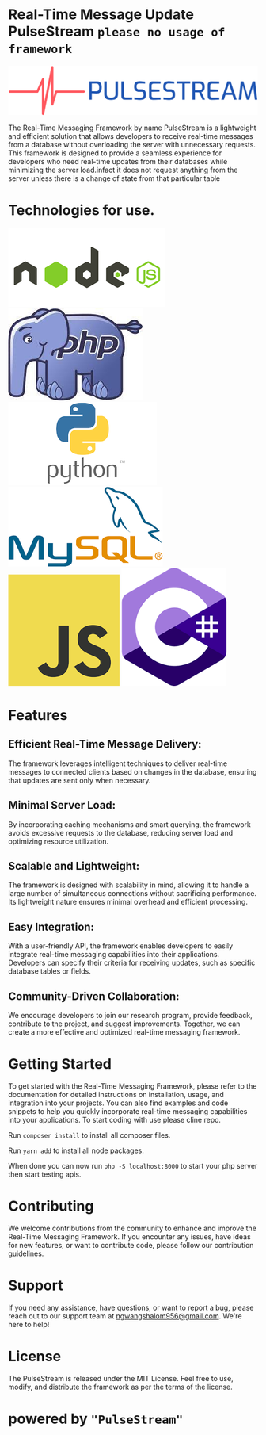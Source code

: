 # Real-Time Message Update PulseStream ```please no usage of framework```
![Framework Logo](logos/pulsestream-high-resolution-logo-color-on-transparent-background.png)

The Real-Time Messaging Framework by name PulseStream is a lightweight and efficient solution that allows developers to receive real-time messages from a database without overloading the server with unnecessary requests. This framework is designed to provide a seamless experience for developers who need real-time updates from their databases while minimizing the server load.infact it does not request anything from the server unless there is a change of state from that particular table

# Technologies  for use.

![Node Logo](logos/node.png)
![PHP Logo](logos/php.jpg)
![python Logo](logos/python.png)
![SQL Logo](logos/sql.png)
![javascript Logo](logos/javascript.png)
![C# Logo](logos/sharp.png)



# Features
## Efficient Real-Time Message Delivery:
The framework leverages intelligent techniques to deliver real-time messages to connected clients based on changes in the database, ensuring that updates are sent only when necessary.

## Minimal Server Load:
By incorporating caching mechanisms and smart querying, the framework avoids excessive requests to the database, reducing server load and optimizing resource utilization.

## Scalable and Lightweight:
The framework is designed with scalability in mind, allowing it to handle a large number of simultaneous connections without sacrificing performance. Its lightweight nature ensures minimal overhead and efficient processing.

## Easy Integration: 
With a user-friendly API, the framework enables developers to easily integrate real-time messaging capabilities into their applications. Developers can specify their criteria for receiving updates, such as specific database tables or fields.

## Community-Driven Collaboration:
We encourage developers to join our research program, provide feedback, contribute to the project, and suggest improvements. Together, we can create a more effective and optimized real-time messaging framework.

# Getting Started
To get started with the Real-Time Messaging Framework, please refer to the documentation for detailed instructions on installation, usage, and integration into your projects. You can also find examples and code snippets to help you quickly incorporate real-time messaging capabilities into your applications.
To start coding with use please cline repo.  

Run ```composer install``` to install all composer files.  

Run ```yarn add``` to install all node packages.  

When done you can now run ```php -S localhost:8000``` to start your php server then start testing apis.

# Contributing
We welcome contributions from the community to enhance and improve the Real-Time Messaging Framework. If you encounter any issues, have ideas for new features, or want to contribute code, please follow our contribution guidelines.


# Support
If you need any assistance, have questions, or want to report a bug, please reach out to our support team at ngwangshalom956@gmail.com. We're here to help!

# License
The PulseStream is released under the MIT License. Feel free to use, modify, and distribute the framework as per the terms of the license.
# powered by ```"PulseStream"```
